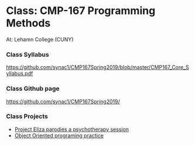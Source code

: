 
# Class: CMP-167 Programming Methods

At: Lehamn College (CUNY)

### Class Syllabus

https://github.com/synac1/CMP167Spring2019/blob/master/CMP167_Core_Syllabus.pdf

### Class Github page

https://github.com/synac1/CMP167Spring2019/

### Class Projects

* [Project Eliza parodies a psychotherapy session](https://github.com/mlavi16/CMP167Spring2019/tree/master/FinalProject)
* [Object Oriented programing practice](https://github.com/mlavi16/CMP167Spring2019/tree/master/ObjectOrientedProject)
